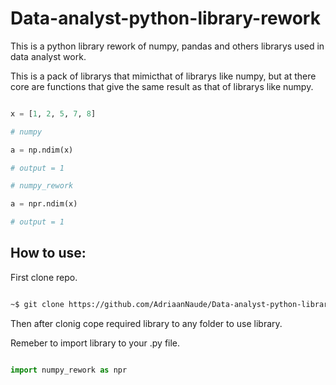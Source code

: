 # Data-analyst-python-library-rework
This is a python library rework of numpy, pandas and others librarys used in data analyst work.

This is a pack of librarys that mimicthat of librarys like numpy, 
but at there core are functions that give the same result as that of librarys like numpy.


```python 

x = [1, 2, 5, 7, 8] 

# numpy 

a = np.ndim(x)

# output = 1 

# numpy_rework 

a = npr.ndim(x)

# output = 1 

```

## How to use:

First clone repo.

```bash

~$ git clone https://github.com/AdriaanNaude/Data-analyst-python-library-rework

```
Then after clonig cope required library to any folder to use library.

Remeber to import library to your .py file.

```python

import numpy_rework as npr 

```






